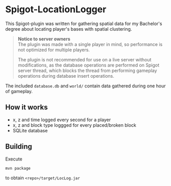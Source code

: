 # Spigot-LocationLogger

This Spigot-plugin was written for gathering spatial data for my Bachelor's degree about locating player's bases with spatial clustering.

> **Notice to server owners**  
> The plugin was made with a single player in mind, so performance is not optimized for multiple players.
>
> The plugin is not recommended for use on a live server without modifications, as the database operations are performed on Spigot server thread, which blocks the thread from performing gameplay operations during database insert operations.

The included `database.db` and `world/` contain data gathered during one hour of gameplay.

## How it works

- x, z and time logged every second for a player
- x, z and block type loggged for every placed/broken block
- SQLite database

## Building

Execute
```
mvn package
```
to obtain `<repo>/target/LocLog.jar`
